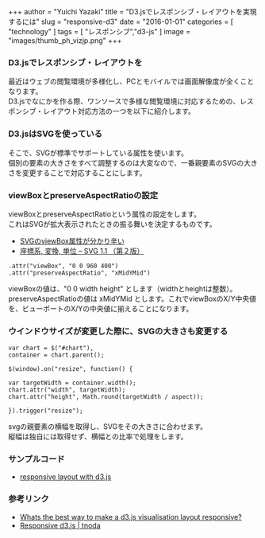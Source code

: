 +++
author = "Yuichi Yazaki"
title = "D3.jsでレスポンシブ・レイアウトを実現するには"
slug = "responsive-d3"
date = "2016-01-01"
categories = [
    "technology"
]
tags = [
    "レスポンシブ","d3-js"
]
image = "images/thumb_ph_vizjp.png"
+++

### D3.jsでレスポンシブ・レイアウトを

最近はウェブの閲覧環境が多様化し、PCとモバイルでは画面解像度が全くことなります。  
D3.jsでなにかを作る際、ワンソースで多様な閲覧環境に対応するための、レスポンシブ・レイアウト対応方法の一つを以下に紹介します。

### D3.jsはSVGを使っている

そこで、SVGが標準でサポートしている属性を使います。  
個別の要素の大きさをすべて調整するのは大変なので、一番親要素のSVGの大きさを変更することで対応することにします。

### viewBoxとpreserveAspectRatioの設定

viewBoxとpreserveAspectRatioという属性の設定をします。  
これはSVGが拡大表示されたときの振る舞いを決定するものです。

- [SVGのviewBox属性が分かり辛い](http://codepen.io/itakurara/post/svg-viewbox)
- [座標系, 変換, 単位 – SVG 1.1 （第２版）](http://www.hcn.zaq.ne.jp/___/SVG11-2nd/coords.html)

```
.attr("viewBox", "0 0 960 400")
.attr("preserveAspectRatio", "xMidYMid")
```

viewBoxの値は、"0 0 width height" とします（widthとheightは整数）。  
preserveAspectRatioの値は xMidYMid とします。これでviewBoxのX/Y中央値を、ビューポートのX/Yの中央値に揃えることになります。

### ウインドウサイズが変更した際に、SVGの大きさも変更する

```
var chart = $("#chart"),
container = chart.parent();

$(window).on("resize", function() {

var targetWidth = container.width();
chart.attr("width", targetWidth);
chart.attr("height", Math.round(targetWidth / aspect));

}).trigger("resize");
```

svgの親要素の横幅を取得し、SVGをその大きさに合わせます。  
縦幅は独自には取得せず、横幅との比率で処理をします。

### サンプルコード

- [responsive layout with d3.js](http://bl.ocks.org/n1n9-jp/0941a9c188c741d02dae)

### 参考リンク

- [Whats the best way to make a d3.js visualisation layout responsive?](http://stackoverflow.com/questions/9400615/whats-the-best-way-to-make-a-d3-js-visualisation-layout-responsive)
- [Responsive d3.js | tnoda](http://www.tnoda.com/blog/2013-10-14)
